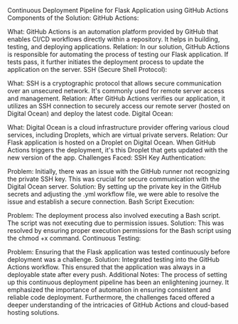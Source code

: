 Continuous Deployment Pipeline for Flask Application using GitHub Actions
Components of the Solution:
GitHub Actions:

What: GitHub Actions is an automation platform provided by GitHub that enables CI/CD workflows directly within a repository. It helps in building, testing, and deploying applications.
Relation: In our solution, GitHub Actions is responsible for automating the process of testing our Flask application. If tests pass, it further initiates the deployment process to update the application on the server.
SSH (Secure Shell Protocol):

What: SSH is a cryptographic protocol that allows secure communication over an unsecured network. It's commonly used for remote server access and management.
Relation: After GitHub Actions verifies our application, it utilizes an SSH connection to securely access our remote server (hosted on Digital Ocean) and deploy the latest code.
Digital Ocean:

What: Digital Ocean is a cloud infrastructure provider offering various cloud services, including Droplets, which are virtual private servers.
Relation: Our Flask application is hosted on a Droplet on Digital Ocean. When GitHub Actions triggers the deployment, it's this Droplet that gets updated with the new version of the app.
Challenges Faced:
SSH Key Authentication:

Problem: Initially, there was an issue with the GitHub runner not recognizing the private SSH key. This was crucial for secure communication with the Digital Ocean server.
Solution: By setting up the private key in the GitHub secrets and adjusting the .yml workflow file, we were able to resolve the issue and establish a secure connection.
Bash Script Execution:

Problem: The deployment process also involved executing a Bash script. The script was not executing due to permission issues.
Solution: This was resolved by ensuring proper execution permissions for the Bash script using the chmod +x command.
Continuous Testing:

Problem: Ensuring that the Flask application was tested continuously before deployment was a challenge.
Solution: Integrated testing into the GitHub Actions workflow. This ensured that the application was always in a deployable state after every push.
Additional Notes:
The process of setting up this continuous deployment pipeline has been an enlightening journey. It emphasized the importance of automation in ensuring consistent and reliable code deployment. Furthermore, the challenges faced offered a deeper understanding of the intricacies of GitHub Actions and cloud-based hosting solutions.
